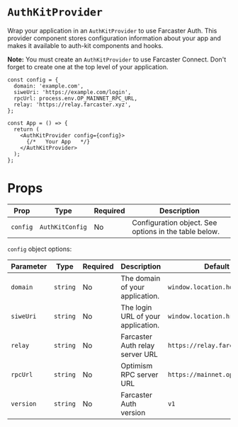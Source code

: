 # `AuthKitProvider`

Wrap your application in an `AuthKitProvider` to use Farcaster Auth. This provider component stores configuration information about your app and makes it available to auth-kit components and hooks.

**Note:** You must create an `AuthKitProvider` to use Farcaster Connect. Don't forget to create one at the top level of your application.

```tsx
const config = {
  domain: 'example.com',
  siweUri: 'https://example.com/login',
  rpcUrl: process.env.OP_MAINNET_RPC_URL,
  relay: 'https://relay.farcaster.xyz',
};

const App = () => {
  return (
    <AuthKitProvider config={config}>
      {/*   Your App   */}
    </AuthKitProvider>
  );
};
```

# Props

| Prop     | Type            | Required | Description                                           |
| -------- | --------------- | -------- | ----------------------------------------------------- |
| `config` | `AuthKitConfig` | No       | Configuration object. See options in the table below. |

`config` object options:

| Parameter | Type     | Required | Description                        | Default                       |
| --------- | -------- | -------- | ---------------------------------- | ----------------------------- |
| `domain`  | `string` | No       | The domain of your application.    | `window.location.host`        |
| `siweUri` | `string` | No       | The login URL of your application. | `window.location.href`        |
| `relay`   | `string` | No       | Farcaster Auth relay server URL    | `https://relay.farcaster.xyz` |
| `rpcUrl`  | `string` | No       | Optimism RPC server URL            | `https://mainnet.optimism.io` |
| `version` | `string` | No       | Farcaster Auth version             | `v1`                          |
